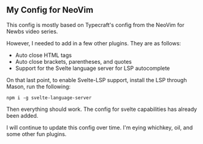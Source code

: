 ## My Config for NeoVim

This config is mostly based on Typecraft's config from the NeoVim for Newbs video series.

However, I needed to add in a few other plugins. They are as follows:

- Auto close HTML tags
- Auto close brackets, parentheses, and quotes
- Support for the Svelte language server for LSP autocomplete

On that last point, to enable Svelte-LSP support, install the LSP through Mason, run the following:

```
npm i -g svelte-language-server
```

Then everything should work. The config for svelte capabilities has already been added.

I will continue to update this config over time. I'm eying whichkey, oil, and some other fun plugins.
